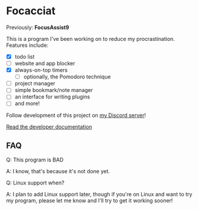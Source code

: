 # Focacciat

Previously: **FocusAssist9**

This is a program I've been working on to reduce my procrastination. Features include:

- [x] todo list
- [ ] website and app blocker
- [x] always-on-top timers
  - [ ] optionally, the Pomodoro technique
- [ ] project manager
- [ ] simple bookmark/note manager
- [ ] an interface for writing plugins
- [ ] and more!

Follow development of this project on [my Discord server](https://discord.gg/whEy3EMDac)!

[Read the developer documentation](./docs/)

## FAQ

Q: This program is BAD

A: I know, that's because it's not done yet.

Q: Linux support when?

A: I plan to add Linux support later, though if you're on Linux and want to try
my program, please let me know and I'll try to get it working sooner!
